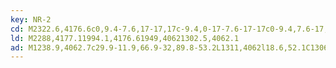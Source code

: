 ```yaml
---
key: NR-2
cd: M2322.6,4176.6c0,9.4-7.6,17-17,17c-9.4,0-17-7.6-17-17c0-9.4,7.6-17,17-17l0,0C2315,4159.6,2322.6,4167.2,2322.6,4176.6z
ld: M2288,4177.11994.1,4176.61949,40621302.5,4062.1
ad: M1238.9,4062.7c29.9-11.9,66.9-32,89.8-53.2L1311,4062l18.6,52.1C1306.3,4093.4,1268.9,4074,1238.9,4062.7z
---
```


